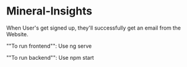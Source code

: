 # Mineral-Insights

When User's get signed up, they'll successfully get an email from the Website.

""To run frontend"":
Use ng serve

""To run backend"":
Use npm start
